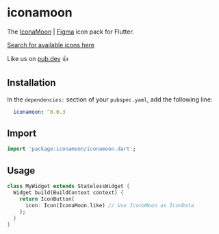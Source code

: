 # iconamoon

The [IconaMoon](https://github.com/dariushhpg1/IconaMoon) | [Figma](https://www.figma.com/community/file/1014143897459418663) icon pack for Flutter.

[Search for available icons here](https://iconamoon.web.app/)

Like us on [pub.dev](https://pub.dev/packages/iconamoon) 👍

## Installation

In the `dependencies:` section of your `pubspec.yaml`, add the following line:

```yaml
  iconamoon: ^0.0.3
```

## Import

```dart
import 'package:iconamoon/iconamoon.dart';
```

## Usage

```dart
class MyWidget extends StatelessWidget {
  Widget build(BuildContext context) {
    return IconButton(
      icon: Icon(IconaMoon.like) // Use IconaMoon as IconData
    );
  }
}
```
